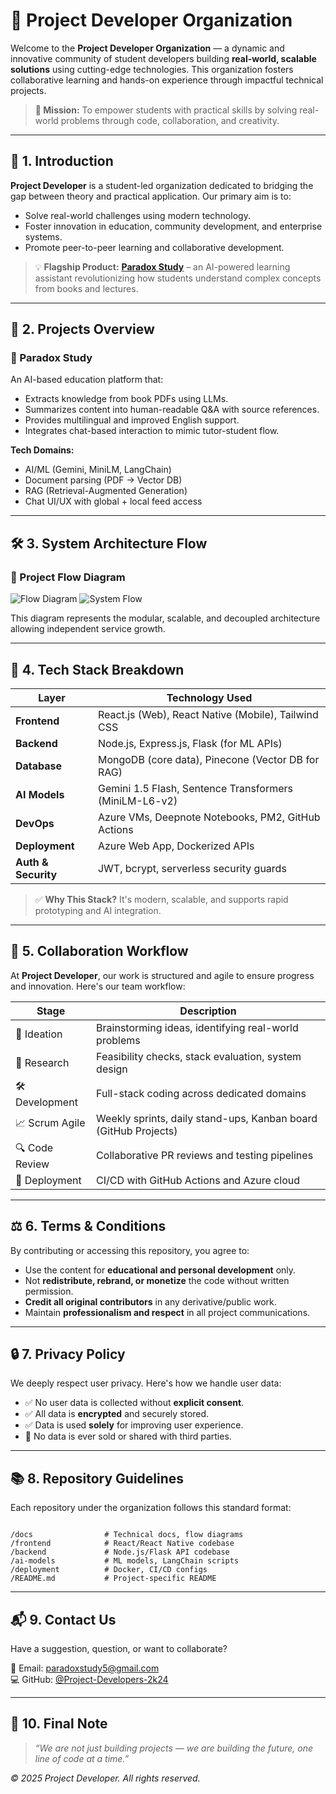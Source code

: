 # 🚀 Project Developer Organization

Welcome to the **Project Developer Organization** — a dynamic and innovative community of student developers building **real-world, scalable solutions** using cutting-edge technologies. This organization fosters collaborative learning and hands-on experience through impactful technical projects.

> **📍 Mission:** To empower students with practical skills by solving real-world problems through code, collaboration, and creativity.

---

## 📌 1. Introduction

**Project Developer** is a student-led organization dedicated to bridging the gap between theory and practical application. Our primary aim is to:

- Solve real-world challenges using modern technology.
- Foster innovation in education, community development, and enterprise systems.
- Promote peer-to-peer learning and collaborative development.

> 💡 **Flagship Product:** [**Paradox Study**](#paradox-study) – an AI-powered learning assistant revolutionizing how students understand complex concepts from books and lectures.

---

## 🧠 2. Projects Overview

### 📘 Paradox Study

An AI-based education platform that:

- Extracts knowledge from book PDFs using LLMs.
- Summarizes content into human-readable Q&A with source references.
- Provides multilingual and improved English support.
- Integrates chat-based interaction to mimic tutor-student flow.

**Tech Domains:**

- AI/ML (Gemini, MiniLM, LangChain)
- Document parsing (PDF → Vector DB)
- RAG (Retrieval-Augmented Generation)
- Chat UI/UX with global + local feed access

---

## 🛠️ 3. System Architecture Flow

### 🔄 Project Flow Diagram

![Flow Diagram](https://github.com/user-attachments/assets/bcc016c2-6483-4625-ae8b-be06c6813b9f)
![System Flow](https://github.com/user-attachments/assets/61814c4f-82ce-44b4-8cf8-f7934cfa7c3b)


This diagram represents the modular, scalable, and decoupled architecture allowing independent service growth.

---

## 🧩 4. Tech Stack Breakdown

| Layer            | Technology Used                                       |
|------------------|-------------------------------------------------------|
| **Frontend**     | React.js (Web), React Native (Mobile), Tailwind CSS   |
| **Backend**      | Node.js, Express.js, Flask (for ML APIs)              |
| **Database**     | MongoDB (core data), Pinecone (Vector DB for RAG)     |
| **AI Models**    | Gemini 1.5 Flash, Sentence Transformers (MiniLM-L6-v2)|
| **DevOps**       | Azure VMs, Deepnote Notebooks, PM2, GitHub Actions    |
| **Deployment**   | Azure Web App, Dockerized APIs                        |
| **Auth & Security** | JWT, bcrypt, serverless security guards            |

> ✅ **Why This Stack?** It's modern, scalable, and supports rapid prototyping and AI integration.

---

## 🤝 5. Collaboration Workflow

At **Project Developer**, our work is structured and agile to ensure progress and innovation. Here's our team workflow:

| Stage             | Description |
|------------------|-------------|
| 🧠 Ideation       | Brainstorming ideas, identifying real-world problems |
| 🧪 Research       | Feasibility checks, stack evaluation, system design |
| 🛠️ Development   | Full-stack coding across dedicated domains |
| 📈 Scrum Agile    | Weekly sprints, daily stand-ups, Kanban board (GitHub Projects) |
| 🔍 Code Review    | Collaborative PR reviews and testing pipelines |
| 🚀 Deployment     | CI/CD with GitHub Actions and Azure cloud |

---

## ⚖️ 6. Terms & Conditions

By contributing or accessing this repository, you agree to:

- Use the content for **educational and personal development** only.
- Not **redistribute, rebrand, or monetize** the code without written permission.
- **Credit all original contributors** in any derivative/public work.
- Maintain **professionalism and respect** in all project communications.

---

## 🔒 7. Privacy Policy

We deeply respect user privacy. Here's how we handle user data:

- ✅ No user data is collected without **explicit consent**.
- ✅ All data is **encrypted** and securely stored.
- ✅ Data is used **solely** for improving user experience.
- 🚫 No data is ever sold or shared with third parties.


---

## 📚 8. Repository Guidelines

Each repository under the organization follows this standard format:

```

/docs                # Technical docs, flow diagrams
/frontend            # React/React Native codebase
/backend             # Node.js/Flask API codebase
/ai-models           # ML models, LangChain scripts
/deployment          # Docker, CI/CD configs
/README.md           # Project-specific README

```

---

## 📬 9. Contact Us

Have a suggestion, question, or want to collaborate?

📧 Email: [paradoxstudy5@gmail.com](mailto:paradoxstudy5@gmail.com)  
💻 GitHub: [@Project-Developers-2k24](https://github.com/Project-Developers-2k24)

---

## 🏁 10. Final Note

> _“We are not just building projects — we are building the future, one line of code at a time.”_

_© 2025 Project Developer. All rights reserved._
